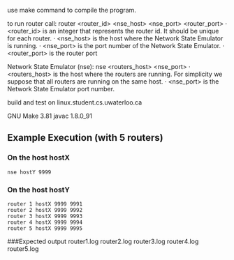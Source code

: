 use make command to compile the program.

to run router call: router <router_id> <nse_host> <nse_port> <router_port>
· <router_id> is an integer that represents the router id. It should be unique for each router.
· <nse_host> is the host where the Network State Emulator is running.
· <nse_port> is the port number of the Network State Emulator.
· <router_port> is the router port


Network State Emulator (nse): nse <routers_host> <nse_port>
· <routers_host> is the host where the routers are running. For simplicity we suppose that all
routers are running on the same host.
· <nse_port> is the Network State Emulator port number.

build and test on linux.student.cs.uwaterloo.ca

GNU Make 3.81
javac 1.8.0_91


## Example Execution (with 5 routers)
### On the host hostX
```
nse hostY 9999
```
### On the host hostY
```
router 1 hostX 9999 9991
router 2 hostX 9999 9992
router 3 hostX 9999 9993
router 4 hostX 9999 9994
router 5 hostX 9999 9995
````
###Expected output
router1.log router2.log router3.log router4.log router5.log
